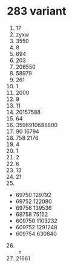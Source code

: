 # 283 variant

1. 17
2. zyxw
3. 3550
4. 8
5. 694
6. 203
7. 206550
8. 58979
9. 261
10. 1
11. 2000
12. 9
13. 11
14. 20157588
15. 64
16. 3596910688800
17. 90 16794
18. 758 2176
19. 4
20. 1
21. 2
22. 6
23. 13
24. 21
25. 
- 69750 129792
- 69752 122080
- 69756 139536
- 69758 75152
- 609750 1103232
- 609752 1291248
- 609754 630840
26. -
27. 21661
